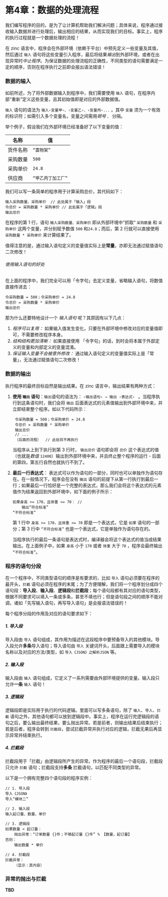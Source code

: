 # 第4章：数据的处理流程

我们编写程序的目的，是为了让计算机帮助我们解决问题；具体来说，程序通过接收输入数据并进行处理后，输出相应的结果，从而实现我们的目标。事实上，程序的执行过程就是一个数据处理的流程！

在 zinc 语言中，程序会在外部环境（依赖于平台）中预先定义一些变量及其值，然后通过 `输入` 语句将这些变量引入程序，最后将结果*输出*到外部环境，或者在出现异常时*中止程序*。为保证数据的处理流程的正确性，不同类型的语句需要满足一定的顺序，否则在程序执行之前即会报出语法错误！

### 数据的输入
如前所述，为了将外部数据输入到程序中，我们需要使用 `输入` 语句，在程序内部“重新”定义这些变量，且其初始值即是对应的外部数据值。

`输入` 语句的语法为 `输入‹变量甲›、‹变量乙›、‹变量丙›...` 。其中 `变量` 须为一个有效的标识符；如需引入多个变量名，变量之间需用*顿号* `、` 分隔。

举个例子，假设我们在外部环境已经准备好了以下变量的值：

| 名称   | 值           |
| ---- | ----------- |
| 货件名称 | `“置物架”`     |
| 采购数量 | `500`       |
| 采购单价 | `24.8`      |
| 供应商  | `“甲乙丙丁加工厂”` |
我们可以写一条简单的程序用于计算采购总价，其代码如下：
```zinc
输入采购数量、采购单价  // 此处属于「输入」段
令总价 = 采购数量 * 采购单价 // 此处属于「逻辑」段
输出总价 
```

在程序的第 1 行，语句  `输入采购数量、采购单价`  即从外部环境中”抓取“ `采购数量` 和 `采购单价` 这两个变量，并分别赋予数值 `500` 和`24.8`；而后，第 2 行就可以直接使用 `采购数量 * 采购单价` 来计算结果了。

值得注意的是，通过输入语句定义的变量值实际上是**常量**，亦即无法通过赋值语句二次修改！
###### 使用输入语句的好处
在上面的程序中，我们完全可以用「令字句」去定义变量，省略输入语句，将数值直接传进去：

```zinc
令采购数量 = 500；令采购单价 = 24.8  
令总价 = 采购数量 * 采购单价
输出总价 
```

那为什么还要特地设计一个 *输入语句* 呢？其原因有以下几点：
1) *程序可以复用：* 如果输入值发生变化，只要在外部环境中修改对应的变量值即可，不需要修改程序本身。
2) *结构结构更加清晰：* 如果直接使用 「令字句」的话，到时会将本属于外部定义的变量和内部定义的变量混淆。
3) *保证输入变量不会被意外修改：* 通过输入语句定义的变量值实际上是「常量」，无法通过赋值语句二次修改！

### 数据的输出
执行程序的最终目标自然是输出结果。在 zinc 语言中，输出结果有两种方式：
1. **使用 `输出` 语句**：`输出`语句的语法为： `‹输出语句› → 输出 ‹表达式› ` 。当程序执行到这条语句时，我们会将 `输出` 后面表达式的元素值输出到外部环境中来，并立即结束整个程序。如以下代码所示：
   ```zinc
	令采购数量 = 500；令采购单价 = 24.8  
	令总价 = 采购数量 * 采购单价
	输出总价
	// ...
	（后面的流程）  // 此处将不再执行
	```
	当程序从上到下执行到第 3 行时， `输出总价` 语句即会将 `总价` 这个表达式的值 （也就是*数值* `12400`）输出到外部环境中来，并且终止整个程序的运行 - 后面的第四，第五行自然也就执行不到了。 
   
2. **最后一行表达式**：
   表达式可以作为语句的一部分，同时也可以单独作为语句存在。在一般情况下，程序会在没有 `输出` 语句的前提下从第一行执行到最后一行；如果最后一行恰好是一个完整的表达式，那么我们会将这个表达式的元素值作为结果返回到外部环境中，如下面的例子所示：

	```zinc
	如果身高 >= 170，且体重 <= 70： // 
	    输出“符合标准”
	“不符合标准”   
	```

	第 1 行中 `身高 >= 170，且体重 <= 70` 即是一个表达式，它是 `如果` 语句的一部分；第 3 行中 `“不符合标准”` 也是一个表达式，它是单独作为语句存在的。

	当程序执行的最后一条语句是表达式时，编译器会将这个表达式的值当成结果输出。在上面例子中，如果 `身高` 小于 `170` 或者 `体重` 大于 `70` ，程序会最终输出 `“不符合标准”`。 

### 程序的语句分段
在一个程序中，不同类型语句的顺序是有要求的，比如 `导入` 语句必须要在程序的最开头，`拦截` 语句必须在程序的末尾；为了方便理解，我们将一个程序划分成四个语句段：**导入段**、**输入段**、**逻辑段**和**拦截段**；每个语句段都有其对应的语句类型，根据不同要求可以填入一条或多条，甚至不填也行；但是语句段之间的顺序不能对调，诸如「先写输入语句，再写导入语句」是会报语法错误的！

每个程序分段的作用及对应的语句要求如下：

##### 1. 导入段
导入段由 `导入` 语句组成，其作用为描述在这段程序中要预备导入的其他模块。导入段允许**多条**导入语句；导入语句由 `导入` 关键词开头，后面跟上需要导入的模块名称以及对应的方法/类型，如 `导入《JSON》之解析JSON`  等。

##### 2. 输入段
输入段由 `输入` 语句组成，它定义了一系列需要由外部环境提供的变量。输入段只允许**一条** `输入` 语句！

##### 3. 逻辑段
逻辑段即是实际用于执行的代码逻辑。里面可以写多条语句，除了 `输入`、`导入`、`拦截` 语句之外，其他语句都可以放到逻辑段中。事实上，程序在运行完逻辑段的语句之后，要么输出最终结果，要么抛出异常。若是前者，则输出结果后结束执行；若是后者，程序会转到 `拦截段`，尝试拦截异常并执行对应的逻辑，拦截无果后再显示异常并结束执行。

##### 4. 拦截段
拦截段用于「拦截」由逻辑段所产生的异常。作为程序的最后一个语句段，拦截段只允许 `拦截` 语句；拦截段支持**多条** 拦截语句，以匹配不同类型的异常。

以下是一个拥有完整四个语句段的程序实例：

```zinc
// 1. 导入段
导入《JSON》  
导入“模块二”

// 2. 输入段
输入起订量、数量、单价

// 3. 逻辑段
如果数量 < 起订量：
    抛出异常：“订单数量 {}件；不够起订量 {}件” % 【数量，起订量】
否则：
	输出数量 * 单价

// 4. 拦截段
拦截异常：
	（显示：其内容）
```

### 异常的抛出与拦截
 **TBD**